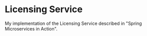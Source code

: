 # Licensing Service

My implementation of the Licensing Service described in "Spring Microservices in Action".